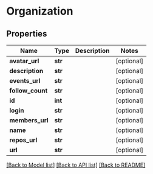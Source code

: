 # Organization

## Properties
Name | Type | Description | Notes
------------ | ------------- | ------------- | -------------
**avatar_url** | **str** |  | [optional] 
**description** | **str** |  | [optional] 
**events_url** | **str** |  | [optional] 
**follow_count** | **str** |  | [optional] 
**id** | **int** |  | [optional] 
**login** | **str** |  | [optional] 
**members_url** | **str** |  | [optional] 
**name** | **str** |  | [optional] 
**repos_url** | **str** |  | [optional] 
**url** | **str** |  | [optional] 

[[Back to Model list]](../README.md#documentation-for-models) [[Back to API list]](../README.md#documentation-for-api-endpoints) [[Back to README]](../README.md)

